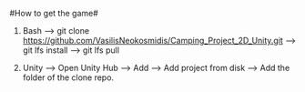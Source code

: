 #How to get the game#
1. Bash
  --> git clone https://github.com/VasilisNeokosmidis/Camping_Project_2D_Unity.git
  --> git lfs install
  --> git lfs pull


2. Unity
   --> Open Unity Hub --> Add --> Add project from disk --> Add the folder of the clone repo.

